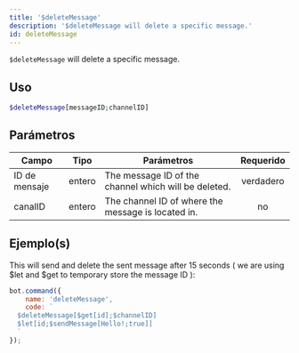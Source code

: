 ```yaml
---
title: '$deleteMessage'
description: '$deleteMessage will delete a specific message.'
id: deleteMessage
---
```


`$deleteMessage` will delete a specific message.

## Uso

```php
$deleteMessage[messageID;channelID]
```

## Parámetros

| Campo         | Tipo   | Parámetros                                           | Requerido |
| ------------- | ------ | ---------------------------------------------------- |:---------:|
| ID de mensaje | entero | The message ID of the channel which will be deleted. | verdadero |
| canalID       | entero | The channel ID of where the message is located in.   |    no     |

## Ejemplo(s)

This will send and delete the sent message after 15 seconds ( we are using $let and $get to temporary store the message ID ):

```javascript
bot.command({
    name: 'deleteMessage',
    code: `
  $deleteMessage[$get[id];$channelID]
  $let[id;$sendMessage[Hello!;true]]
  `
});
```